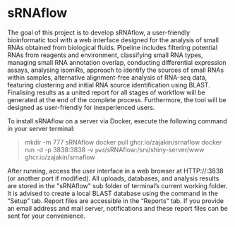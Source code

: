 # sRNAflow


The goal of this project is to develop sRNAflow, a user-friendly bioinformatic tool with a web interface designed for the analysis of small RNAs obtained from biological fluids.
Pipeline includes filtering potential RNAs from reagents and environment, classifying small RNA types, managing small RNA annotation overlap, conducting differential expression assays, analysing isomiRs, approach to identify the sources of small RNAs within samples, alternative alignment-free analysis of RNA-seq data, featuring clustering and initial RNA source identification using BLAST.
Finalising results as a united report for all stages of workflow will be generated at the end of the complete process. Furthermore, the tool will be designed as user-friendly for inexperienced users.

To install sRNAflow on a server via Docker, execute the following command in your server terminal:

>    mkdir -m 777 sRNAflow
>    docker pull ghcr.io/zajakin/srnaflow
>    docker run -d -p 3838:3838 -v `pwd`/sRNAflow:/srv/shiny-server/www ghcr.io/zajakin/srnaflow

After running, access the user interface in a web browser at HTTP://<your server name>:3838 (or another port if modified).
All uploads, databases, and analysis results are stored in the "sRNAflow" sub folder of terminal’s current working folder. It is advised to create a local BLAST database using the command in the “Setup” tab.
Report files are accessible in the “Reports” tab. If you provide an email address and mail server, notifications and these report files can be sent for your convenience.
